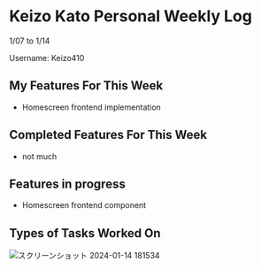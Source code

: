 # Keizo Kato Personal Weekly Log

1/07 to 1/14

Username: Keizo410

## My Features For This Week

- Homescreen frontend implementation

## Completed Features For This Week

- not much

## Features in progress

-  Homescreen frontend component

## Types of Tasks Worked On

![スクリーンショット 2024-01-14 181534](https://github.com/COSC-499-W2023/year-long-project-team-21/assets/90278067/5f192b3e-a7ec-484d-a234-bb9e09b11349)
